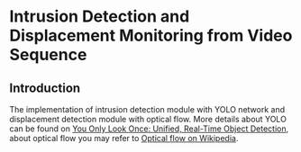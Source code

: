 # Intrusion Detection and Displacement Monitoring from Video Sequence

## Introduction
The implementation of intrusion detection module with YOLO network and displacement detection module with optical flow. More details about YOLO can be found on [You Only Look Once: Unified, Real-Time Object Detection](https://arxiv.org/abs/1506.02640), about optical flow you may refer to [Optical flow on Wikipedia](https://en.wikipedia.org/wiki/Optical_flow).
